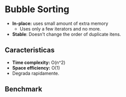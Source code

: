 ﻿# Bubble Sorting
- **In-place:** uses small amount of extra memory
  - Uses only a few iterators and no more.
- **Stable**: Doesn't change the order of duplicate itens.


## Caracteristicas
- **Time complexity:** O(n^2)
- **Space efficiency:** O(1)
- Degrada rapidamente.

## Benchmark
